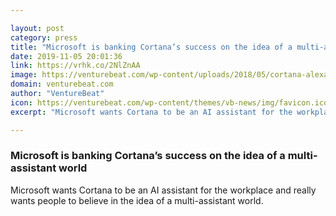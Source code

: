 ```yaml
---

layout: post
category: press
title: "Microsoft is banking Cortana’s success on the idea of a multi-assistant world"
date: 2019-11-05 20:01:36
link: https://vrhk.co/2NlZnAA
image: https://venturebeat.com/wp-content/uploads/2018/05/cortana-alexa.png?w=1200&strip=all
domain: venturebeat.com
author: "VentureBeat"
icon: https://venturebeat.com/wp-content/themes/vb-news/img/favicon.ico
excerpt: "Microsoft wants Cortana to be an AI assistant for the workplace and really wants people to believe in the idea of a multi-assistant world."

---
```


### Microsoft is banking Cortana’s success on the idea of a multi-assistant world

Microsoft wants Cortana to be an AI assistant for the workplace and really wants people to believe in the idea of a multi-assistant world.